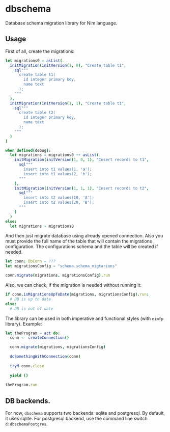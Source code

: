 # dbschema
Database schema migration library for Nim language.

## Usage

First of all, create the migrations:

```nim
let migrations0 = asList(
  initMigration(initVersion(1, 0), "Create table t1",
    sql"""
      create table t1(
        id integer primary key,
        name text
      );
    """
  ),
  initMigration(initVersion(1, 1), "Create table t1",
    sql"""
      create table t2(
        id integer primary key,
        name text
      );
    """
  )
)

when defined(debug):
  let migrations = migrations0 ++ asList(
    initMigration(initVersion(1, 0, 1), "Insert records to t1",
      sql"""
        insert into t1 values(1, 'a');
        insert into t1 values(2, 'b');
      """
    ),
    initMigration(initVersion(1, 1, 1), "Insert records to t2",
      sql"""
        insert into t2 values(10, 'A');
        insert into t2 values(20, 'B');
      """
    )
  )
else:
  let migrations = migrations0
```

And then just migrate database using already opened connection. Also you must
provide the full name of the table that will contain the migrations configuration.
The configurations schema and the table will be created if needed.

```nim
let conn: DbConn = ???
let migrationsConfig = "schema.schema_migtarions"

conn.migrate(migrations, migrationsConfig).run
```

Also, we can check, if the migration is needed without running it:

```nim
if conn.isMigrationsUpToDate(migrations, migrationsConfig).run:
  # DB is up to date
else:
  # DB is out of date
```

The library can be used in both imperative and functional styles (with `nimfp` library).
Example:

```nim
let theProgram = act do:
  conn <- createConnection()

  conn.migrate(migrations, migrationsConfig)
  
  doSomethingWithConnection(conn)
  
  tryM conn.close
  
  yield ()
  
theProgram.run
```

## DB backends.

For now, `dbschema` supports two backends: sqlite and postgresql. By default, it uses sqlite.
For postgresql backend, use the command line switch `-d:dbschemaPostgres`.
